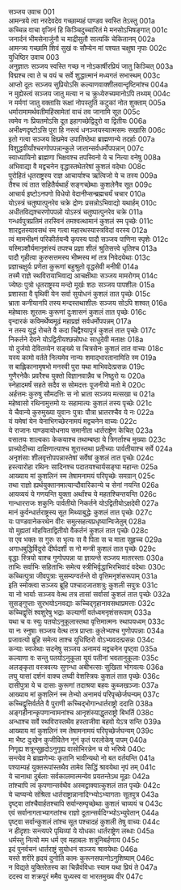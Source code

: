 सञ्जय उवाच	001  
आमन्त्रये त्वा नरदेवदेव गच्छाम्यहं पाण्डव स्वस्ति तेऽस्तु	001a  
कच्चिन्न वाचा वृजिनं हि किञ्चिदुच्चारितं मे मनसोऽभिषङ्गात्	001c  
जनार्दनं भीमसेनार्जुनौ च माद्रीसुतौ सात्यकिं चेकितानम्	002a  
आमन्त्र्य गच्छामि शिवं सुखं वः सौम्येन मां पश्यत चक्षुषा नृपाः	002c  
युधिष्ठिर उवाच	003  
अनुज्ञातः सञ्जय स्वस्ति गच्छ न नोऽकार्षीरप्रियं जातु किञ्चित्	003a  
विद्मश्च त्वा ते च वयं च सर्वे शुद्धात्मानं मध्यगतं सभास्थम्	003c  
आप्तो दूतः सञ्जय सुप्रियोऽसि कल्याणवाक्शीलवान्दृष्टिमांश्च	004a  
न मुह्येस्त्वं सञ्जय जातु मत्या न च क्रुध्येरुच्यमानोऽपि तथ्यम्	004c  
न मर्मगां जातु वक्तासि रूक्षां नोपस्तुतिं कटुकां नोत शुक्ताम्	005a  
धर्मारामामर्थवतीमहिंस्रामेतां वाचं तव जानामि सूत	005c  
त्वमेव नः प्रियतमोऽसि दूत इहागच्छेद्विदुरो वा द्वितीयः	006a  
अभीक्ष्णदृष्टोऽसि पुरा हि नस्त्वं धनञ्जयस्यात्मसमः सखासि	006c  
इतो गत्वा सञ्जय क्षिप्रमेव उपातिष्ठेथा ब्राह्मणान्ये तदर्हाः	007a  
विशुद्धवीर्यांश्चरणोपपन्नान्कुले जातान्सर्वधर्मोपपन्नान्	007c  
स्वाध्यायिनो ब्राह्मणा भिक्षवश्च तपस्विनो ये च नित्या वनेषु	008a  
अभिवाद्या वै मद्वचनेन वृद्धास्तथेतरेषां कुशलं वदेथाः	008c  
पुरोहितं धृतराष्ट्रस्य राज्ञ आचार्याश्च ऋत्विजो ये च तस्य	009a  
तैश्च त्वं तात सहितैर्यथार्हं सङ्गच्छेथाः कुशलेनैव सूत	009c  
आचार्य इष्टोऽनपगो विधेयो वेदानीप्सन्ब्रह्मचर्यं चचार	010a  
योऽस्त्रं चतुष्पात्पुनरेव चक्रे द्रोणः प्रसन्नोऽभिवाद्यो यथार्हम्	010c  
अधीतविद्यश्चरणोपपन्नो योऽस्त्रं चतुष्पात्पुनरेव चक्रे	011a  
गन्धर्वपुत्रप्रतिमं तरस्विनं तमश्वत्थामानं कुशलं स्म पृच्छेः	011c  
शारद्वतस्यावसथं स्म गत्वा महारथस्यास्त्रविदां वरस्य	012a  
त्वं मामभीक्ष्णं परिकीर्तयन्वै कृपस्य पादौ सञ्जय पाणिना स्पृशेः	012c  
यस्मिञ्शौर्यमानृशंस्यं तपश्च प्रज्ञा शीलं श्रुतिसत्त्वे धृतिश्च	013a  
पादौ गृहीत्वा कुरुसत्तमस्य भीष्मस्य मां तत्र निवेदयेथाः	013c  
प्रज्ञाचक्षुर्यः प्रणेता कुरूणां बहुश्रुतो वृद्धसेवी मनीषी	014a  
तस्मै राज्ञे स्थविरायाभिवाद्य आचक्षीथाः सञ्जय मामरोगम्	014c  
ज्येष्ठः पुत्रो धृतराष्ट्रस्य मन्दो मूर्खः शठः सञ्जय पापशीलः	015a  
प्रशास्ता वै पृथिवी येन सर्वा सुयोधनं कुशलं तात पृच्छेः	015c  
भ्राता कनीयानपि तस्य मन्दस्तथाशीलः सञ्जय सोऽपि शश्वत्	016a  
महेष्वासः शूरतमः कुरूणां दुःशासनं कुशलं तात पृच्छेः	016c  
वृन्दारकं कविमर्थेष्वमूढं महाप्रज्ञं सर्वधर्मोपपन्नम्	017a  
न तस्य युद्धं रोचते वै कदा चिद्वैश्यापुत्रं कुशलं तात पृच्छेः	017c  
निकर्तने देवने योऽद्वितीयश्छन्नोपधः साधुदेवी मताक्षः	018a  
यो दुर्जयो देवितव्येन सङ्ख्ये स चित्रसेनः कुशलं तात वाच्यः	018c  
यस्य कामो वर्तते नित्यमेव नान्यः शमाद्भारतानामिति स्म	019a  
स बाह्लिकानामृषभो मनस्वी पुरा यथा माभिवदेत्प्रसन्नः	019c  
गुणैरनेकैः प्रवरैश्च युक्तो विज्ञानवान्नैव च निष्ठुरो यः	020a  
स्नेहादमर्षं सहते सदैव स सोमदत्तः पूजनीयो मतो मे	020c  
अर्हत्तमः कुरुषु सौमदत्तिः स नो भ्राता सञ्जय मत्सखा च	021a  
महेष्वासो रथिनामुत्तमो यः सहामात्यः कुशलं तस्य पृच्छेः	021c  
ये चैवान्ये कुरुमुख्या युवानः पुत्राः पौत्रा भ्रातरश्चैव ये नः	022a  
यं यमेषां येन येनाभिगच्छेरनामयं मद्वचनेन वाच्यः	022c  
ये राजानः पाण्डवायोधनाय समानीता धार्तराष्ट्रेण केचित्	023a  
वसातयः शाल्वकाः केकयाश्च तथाम्बष्ठा ये त्रिगर्ताश्च मुख्याः	023c  
प्राच्योदीच्या दाक्षिणात्याश्च शूरास्तथा प्रतीच्याः पार्वतीयाश्च सर्वे	024a  
अनृशंसाः शीलवृत्तोपपन्नास्तेषां सर्वेषां कुशलं तात पृच्छेः	024c  
हस्त्यारोहा रथिनः सादिनश्च पदातयश्चार्यसङ्घा महान्तः	025a  
आख्याय मां कुशलिनं स्म तेषामनामयं परिपृच्छेः समग्रान्	025c  
तथा राज्ञो ह्यर्थयुक्तानमात्यान्दौवारिकान्ये च सेनां नयन्ति	026a  
आयव्ययं ये गणयन्ति युक्ता अर्थांश्च ये महतश्चिन्तयन्ति	026c  
गान्धारराजः शकुनिः पार्वतीयो निकर्तने योऽद्वितीयोऽक्षदेवी	027a  
मानं कुर्वन्धार्तराष्ट्रस्य सूत मिथ्याबुद्धेः कुशलं तात पृच्छेः	027c  
यः पाण्डवानेकरथेन वीरः समुत्सहत्यप्रधृष्यान्विजेतुम्	028a  
यो मुह्यतां मोहयिताद्वितीयो वैकर्तनं कुशलं तात पृच्छेः	028c  
स एव भक्तः स गुरुः स भृत्यः स वै पिता स च माता सुहृच्च	029a  
अगाधबुद्धिर्विदुरो दीर्घदर्शी स नो मन्त्री कुशलं तात पृच्छेः	029c  
वृद्धाः स्त्रियो याश्च गुणोपपन्ना या ज्ञायन्ते सञ्जय मातरस्ताः	030a  
ताभिः सर्वाभिः सहिताभिः समेत्य स्त्रीभिर्वृद्धाभिरभिवादं वदेथाः	030c  
कच्चित्पुत्रा जीवपुत्राः सुसम्यग्वर्तन्ते वो वृत्तिमनृशंसरूपाम्	031a  
इति स्मोक्त्वा सञ्जय ब्रूहि पश्चादजातशत्रुः कुशली सपुत्रः	031c  
या नो भार्याः सञ्जय वेत्थ तत्र तासां सर्वासां कुशलं तात पृच्छेः	032a  
सुसङ्गुप्ताः सुरभयोऽनवद्याः कच्चिद्गृहानावसथाप्रमत्ताः	032c  
कच्चिद्वृत्तिं श्वशुरेषु भद्राः कल्याणीं वर्तध्वमनृशंसरूपाम्	033a  
यथा च वः स्युः पतयोऽनुकूलास्तथा वृत्तिमात्मनः स्थापयध्वम्	033c  
या नः स्नुषाः सञ्जय वेत्थ तत्र प्राप्ताः कुलेभ्यश्च गुणोपपन्नाः	034a  
प्रजावत्यो ब्रूहि समेत्य ताश्च युधिष्ठिरो वोऽभ्यवदत्प्रसन्नः	034c  
कन्याः स्वजेथाः सदनेषु सञ्जय अनामयं मद्वचनेन पृष्ट्वा	035a  
कल्याणा वः सन्तु पतयोऽनुकूला यूयं पतीनां भवतानुकूलाः	035c  
अलङ्कृता वस्त्रवत्यः सुगन्धा अबीभत्साः सुखिता भोगवत्यः	036a  
लघु यासां दर्शनं वाक्च लघ्वी वेशस्त्रियः कुशलं तात पृच्छेः	036c  
दासीपुत्रा ये च दासाः कुरूणां तदाश्रया बहवः कुब्जखञ्जाः	037a  
आख्याय मां कुशलिनं स्म तेभ्यो अनामयं परिपृच्छेर्जघन्यम्	037c  
कच्चिद्वृत्तिर्वर्तते वै पुराणी कच्चिद्भोगान्धार्तराष्ट्रो ददाति	038a  
अङ्गहीनान्कृपणान्वामनांश्च आनृशंस्याद्धृतराष्ट्रो बिभर्ति	038c  
अन्धाश्च सर्वे स्थविरास्तथैव हस्ताजीवा बहवो येऽत्र सन्ति	039a  
आख्याय मां कुशलिनं स्म तेषामनामयं परिपृच्छेर्जघन्यम्	039c  
मा भैष्ट दुःखेन कुजीवितेन नूनं कृतं परलोकेषु पापम्	040a  
निगृह्य शत्रून्सुहृदोऽनुगृह्य वासोभिरन्नेन च वो भरिष्ये	040c  
सन्त्येव मे ब्राह्मणेभ्यः कृतानि भावीन्यथो नो बत वर्तयन्ति	041a  
पश्याम्यहं युक्तरूपांस्तथैव तामेव सिद्धिं श्रावयेथा नृपं तम्	041c  
ये चानाथा दुर्बलाः सर्वकालमात्मन्येव प्रयतन्तेऽथ मूढाः	042a  
तांश्चापि त्वं कृपणान्सर्वथैव अस्मद्वाक्यात्कुशलं तात पृच्छेः	042c  
ये चाप्यन्ये संश्रिता धार्तराष्ट्रान्नानादिग्भ्योऽभ्यागताः सूतपुत्र	043a  
दृष्ट्वा तांश्चैवार्हतश्चापि सर्वान्सम्पृच्छेथाः कुशलं चाव्ययं च	043c  
एवं सर्वानागताभ्यागतांश्च राज्ञो दूतान्सर्वदिग्भ्योऽभ्युपेतान्	044a  
पृष्ट्वा सर्वान्कुशलं तांश्च सूत पश्चादहं कुशली तेषु वाच्यः	044c  
न हीदृशाः सन्त्यपरे पृथिव्यां ये योधका धार्तराष्ट्रेण लब्धाः	045a  
धर्मस्तु नित्यो मम धर्म एव महाबलः शत्रुनिबर्हणाय	045c  
इदं पुनर्वचनं धार्तराष्ट्रं सुयोधनं सञ्जय श्रावयेथाः	046a  
यस्ते शरीरे हृदयं दुनोति कामः कुरूनसपत्नोऽनुशिष्याम्	046c  
न विद्यते युक्तिरेतस्य का चिन्नैवंविधाः स्याम यथा प्रियं ते	047a  
ददस्व वा शक्रपुरं ममैव युध्यस्व वा भारतमुख्य वीर	047c  
